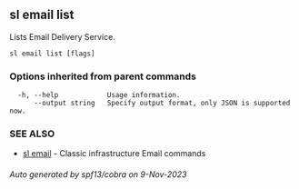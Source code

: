 ## sl email list

Lists Email Delivery Service.

```
sl email list [flags]
```

### Options inherited from parent commands

```
  -h, --help            Usage information.
      --output string   Specify output format, only JSON is supported now.
```

### SEE ALSO

* [sl email](sl_email.md)	 - Classic infrastructure Email commands

###### Auto generated by spf13/cobra on 9-Nov-2023
